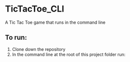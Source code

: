 # TicTacToe_CLI
A Tic Tac Toe game that runs in the command line

## To run:
1. Clone down the repository
2. In the command line at the root of this project folder run:
